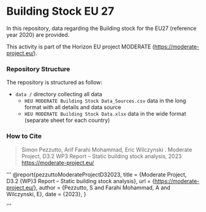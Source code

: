 # Building Stock EU 27

In this repository, data regarding the Building stock for the EU27 (reference year 2020) are provided.

This activity is part of the Horizon EU project MODERATE (https://moderate-project.eu/).



### Repository Structure

The repository is structured as follow:

- `data /` directory collecting all data
	- `HEU MODERATE Building Stock Data_Sources.csv` data in the long format with all details and data source 
	- `HEU MODERATE Building Stock Data.xlsx` data in the wide format (separate sheet for each country)
 

### How to Cite

> Simon Pezzutto, Arif  Farahi Mohammad, Eric  Wilczynski . Moderate Project, D3.2 WP3 Report – Static building stock analysis, 2023 https://moderate-project.eu/  

'''
@report{pezzuttoModerateProjectD32023,
	title = {Moderate Project, D3.2 {WP}3 Report – Static building stock analysis},
	url = {https://moderate-project.eu/},
	author = {Pezzutto, S and Farahi Mohammad, A and Wilczynski, E},
	date = {2023},
}

'''